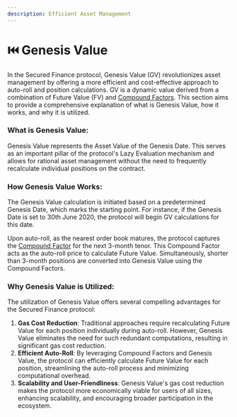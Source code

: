 ```yaml
---
description: Efficient Asset Management
---
```


# ⏮️ Genesis Value

In the Secured Finance protocol, Genesis Value (GV) revolutionizes asset management by offering a more efficient and cost-effective approach to auto-roll and position calculations. GV is a dynamic value derived from a combination of Future Value (FV) and [Compound Factors](compound-factor.md). This section aims to provide a comprehensive explanation of what is Genesis Value, how it works, and why it is utilized.

### **What is Genesis Value**:&#x20;

Genesis Value represents the Asset Value of the Genesis Date. This serves as an important pillar of the protocol's Lazy Evaluation mechanism and allows for rational asset management without the need to frequently recalculate individual positions on the contract.

### **How Genesis Value Works**:&#x20;

The Genesis Value calculation is initiated based on a predetermined Genesis Date, which marks the starting point. For instance, if the Genesis Date is set to 30th June 2020, the protocol will begin GV calculations for this date.&#x20;

Upon auto-roll, as the nearest order book matures, the protocol captures the [Compound Factor](compound-factor.md) for the next 3-month tenor. This Compound Factor acts as the auto-roll price to calculate Future Value. Simultaneously, shorter than 3-month positions are converted into Genesis Value using the Compound Factors.

### **Why Genesis Value is Utilized**:&#x20;

The utilization of Genesis Value offers several compelling advantages for the Secured Finance protocol:

1. **Gas Cost Reduction**: Traditional approaches require recalculating Future Value for each position individually during auto-roll. However, Genesis Value eliminates the need for such redundant computations, resulting in significant gas cost reduction.
2. **Efficient Auto-Roll**: By leveraging Compound Factors and Genesis Value, the protocol can efficiently calculate Future Value for each position, streamlining the auto-roll process and minimizing computational overhead.
3. **Scalability and User-Friendliness**: Genesis Value's gas cost reduction makes the protocol more economically viable for users of all sizes, enhancing scalability, and encouraging broader participation in the ecosystem.
